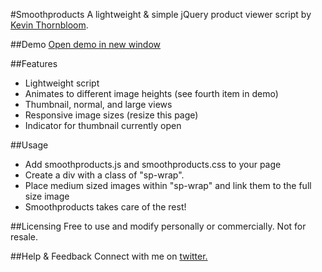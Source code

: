 #Smoothproducts
A lightweight & simple jQuery product viewer script by <a href="http://kthornbloom.com">Kevin Thornbloom</a>.


##Demo
<a href="http://kthornbloom.com/smoothproducts" target="_blank">Open demo in new window</a>

##Features

- Lightweight script
- Animates to different image heights (see fourth item in demo)
- Thumbnail, normal, and large views
- Responsive image sizes (resize this page)
- Indicator for thumbnail currently open

##Usage

- Add smoothproducts.js and smoothproducts.css to your page
- Create a div with a class of "sp-wrap".
- Place medium sized images within "sp-wrap" and link them to the full size image
- Smoothproducts takes care of the rest!


##Licensing
Free to use and modify personally or commercially. Not for resale. 

##Help & Feedback
Connect with me on <a href="https://twitter.com/kthornbloom" target="_blank">twitter.</a>

